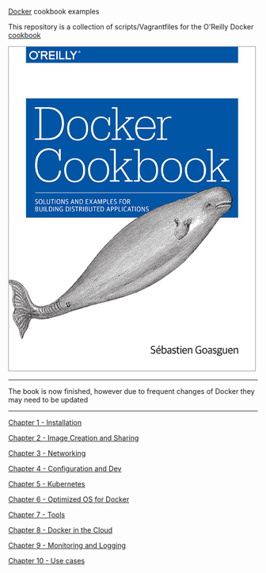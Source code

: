 [Docker](http://docker.com) cookbook examples

This repository is a collection of scripts/Vagrantfiles for the O'Reilly Docker [cookbook](http://shop.oreilly.com/product/0636920036791.do)

![Book cover](./images/bookcover.png)

* * *
The book is now finished, however due to frequent changes of Docker they may need to be updated
* * *

[Chapter 1 - Installation](ch01/)

[Chapter 2 - Image Creation and Sharing](ch02/)

[Chapter 3 - Networking](ch03/)

[Chapter 4 - Configuration and Dev](ch04/)

[Chapter 5 - Kubernetes](ch05/)

[Chapter 6 - Optimized OS for Docker](ch06/)

[Chapter 7 - Tools ](ch07/)

[Chapter 8 - Docker in the Cloud](ch08/)

[Chapter 9 - Monitoring and Logging](ch09/)

[Chapter 10 - Use cases](ch10/)
